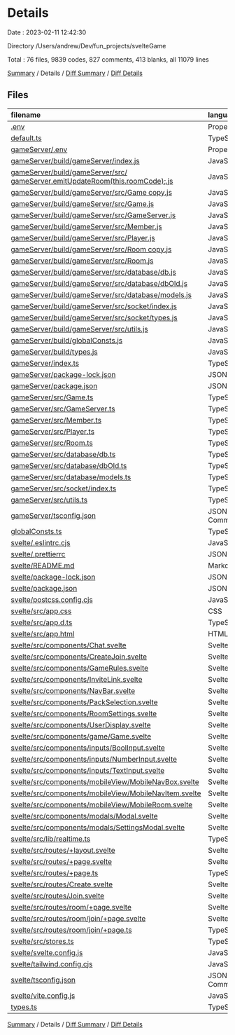 # Details

Date : 2023-02-11 12:42:30

Directory /Users/andrew/Dev/fun_projects/svelteGame

Total : 76 files,  9839 codes, 827 comments, 413 blanks, all 11079 lines

[Summary](results.md) / Details / [Diff Summary](diff.md) / [Diff Details](diff-details.md)

## Files
| filename | language | code | comment | blank | total |
| :--- | :--- | ---: | ---: | ---: | ---: |
| [.env](/.env) | Properties | 0 | 0 | 1 | 1 |
| [default.ts](/default.ts) | TypeScript | 13 | 0 | 0 | 13 |
| [gameServer/.env](/gameServer/.env) | Properties | 0 | 0 | 1 | 1 |
| [gameServer/build/gameServer/index.js](/gameServer/build/gameServer/index.js) | JavaScript | 238 | 13 | 1 | 252 |
| [gameServer/build/gameServer/src/        gameServer.emitUpdateRoom(this.roomCode);.js](/gameServer/build/gameServer/src/%20%20%20%20%20%20%20%20gameServer.emitUpdateRoom(this.roomCode);.js) | JavaScript | 101 | 9 | 1 | 111 |
| [gameServer/build/gameServer/src/Game copy.js](/gameServer/build/gameServer/src/Game%20copy.js) | JavaScript | 100 | 35 | 1 | 136 |
| [gameServer/build/gameServer/src/Game.js](/gameServer/build/gameServer/src/Game.js) | JavaScript | 135 | 48 | 1 | 184 |
| [gameServer/build/gameServer/src/GameServer.js](/gameServer/build/gameServer/src/GameServer.js) | JavaScript | 139 | 10 | 1 | 150 |
| [gameServer/build/gameServer/src/Member.js](/gameServer/build/gameServer/src/Member.js) | JavaScript | 29 | 0 | 1 | 30 |
| [gameServer/build/gameServer/src/Player.js](/gameServer/build/gameServer/src/Player.js) | JavaScript | 14 | 0 | 1 | 15 |
| [gameServer/build/gameServer/src/Room copy.js](/gameServer/build/gameServer/src/Room%20copy.js) | JavaScript | 82 | 5 | 1 | 88 |
| [gameServer/build/gameServer/src/Room.js](/gameServer/build/gameServer/src/Room.js) | JavaScript | 125 | 8 | 1 | 134 |
| [gameServer/build/gameServer/src/database/db.js](/gameServer/build/gameServer/src/database/db.js) | JavaScript | 96 | 5 | 1 | 102 |
| [gameServer/build/gameServer/src/database/dbOld.js](/gameServer/build/gameServer/src/database/dbOld.js) | JavaScript | 1 | 152 | 1 | 154 |
| [gameServer/build/gameServer/src/database/models.js](/gameServer/build/gameServer/src/database/models.js) | JavaScript | 40 | 75 | 1 | 116 |
| [gameServer/build/gameServer/src/socket/index.js](/gameServer/build/gameServer/src/socket/index.js) | JavaScript | 181 | 4 | 1 | 186 |
| [gameServer/build/gameServer/src/socket/types.js](/gameServer/build/gameServer/src/socket/types.js) | JavaScript | 2 | 0 | 1 | 3 |
| [gameServer/build/gameServer/src/utils.js](/gameServer/build/gameServer/src/utils.js) | JavaScript | 27 | 3 | 1 | 31 |
| [gameServer/build/globalConsts.js](/gameServer/build/globalConsts.js) | JavaScript | 5 | 0 | 1 | 6 |
| [gameServer/build/types.js](/gameServer/build/types.js) | JavaScript | 20 | 0 | 1 | 21 |
| [gameServer/index.ts](/gameServer/index.ts) | TypeScript | 232 | 13 | 25 | 270 |
| [gameServer/package-lock.json](/gameServer/package-lock.json) | JSON | 2,624 | 0 | 1 | 2,625 |
| [gameServer/package.json](/gameServer/package.json) | JSON | 28 | 0 | 1 | 29 |
| [gameServer/src/Game.ts](/gameServer/src/Game.ts) | TypeScript | 117 | 48 | 25 | 190 |
| [gameServer/src/GameServer.ts](/gameServer/src/GameServer.ts) | TypeScript | 102 | 10 | 19 | 131 |
| [gameServer/src/Member.ts](/gameServer/src/Member.ts) | TypeScript | 26 | 0 | 3 | 29 |
| [gameServer/src/Player.ts](/gameServer/src/Player.ts) | TypeScript | 11 | 1 | 2 | 14 |
| [gameServer/src/Room.ts](/gameServer/src/Room.ts) | TypeScript | 111 | 8 | 14 | 133 |
| [gameServer/src/database/db.ts](/gameServer/src/database/db.ts) | TypeScript | 73 | 5 | 3 | 81 |
| [gameServer/src/database/dbOld.ts](/gameServer/src/database/dbOld.ts) | TypeScript | 0 | 152 | 5 | 157 |
| [gameServer/src/database/models.ts](/gameServer/src/database/models.ts) | TypeScript | 34 | 75 | 13 | 122 |
| [gameServer/src/socket/index.ts](/gameServer/src/socket/index.ts) | TypeScript | 177 | 4 | 28 | 209 |
| [gameServer/src/utils.ts](/gameServer/src/utils.ts) | TypeScript | 21 | 3 | 2 | 26 |
| [gameServer/tsconfig.json](/gameServer/tsconfig.json) | JSON with Comments | 11 | 84 | 9 | 104 |
| [globalConsts.ts](/globalConsts.ts) | TypeScript | 2 | 0 | 1 | 3 |
| [svelte/.eslintrc.cjs](/svelte/.eslintrc.cjs) | JavaScript | 20 | 0 | 1 | 21 |
| [svelte/.prettierrc](/svelte/.prettierrc) | JSON | 9 | 0 | 1 | 10 |
| [svelte/README.md](/svelte/README.md) | Markdown | 24 | 0 | 15 | 39 |
| [svelte/package-lock.json](/svelte/package-lock.json) | JSON | 3,475 | 0 | 1 | 3,476 |
| [svelte/package.json](/svelte/package.json) | JSON | 39 | 0 | 1 | 40 |
| [svelte/postcss.config.cjs](/svelte/postcss.config.cjs) | JavaScript | 6 | 0 | 1 | 7 |
| [svelte/src/app.css](/svelte/src/app.css) | CSS | 3 | 0 | 1 | 4 |
| [svelte/src/app.d.ts](/svelte/src/app.d.ts) | TypeScript | 2 | 7 | 1 | 10 |
| [svelte/src/app.html](/svelte/src/app.html) | HTML | 12 | 1 | 1 | 14 |
| [svelte/src/components/Chat.svelte](/svelte/src/components/Chat.svelte) | Svelte | 49 | 0 | 3 | 52 |
| [svelte/src/components/CreateJoin.svelte](/svelte/src/components/CreateJoin.svelte) | Svelte | 151 | 0 | 21 | 172 |
| [svelte/src/components/GameRules.svelte](/svelte/src/components/GameRules.svelte) | Svelte | 94 | 1 | 9 | 104 |
| [svelte/src/components/InviteLink.svelte](/svelte/src/components/InviteLink.svelte) | Svelte | 45 | 1 | 7 | 53 |
| [svelte/src/components/NavBar.svelte](/svelte/src/components/NavBar.svelte) | Svelte | 18 | 0 | 3 | 21 |
| [svelte/src/components/PackSelection.svelte](/svelte/src/components/PackSelection.svelte) | Svelte | 116 | 2 | 19 | 137 |
| [svelte/src/components/RoomSettings.svelte](/svelte/src/components/RoomSettings.svelte) | Svelte | 111 | 4 | 14 | 129 |
| [svelte/src/components/UserDisplay.svelte](/svelte/src/components/UserDisplay.svelte) | Svelte | 92 | 3 | 8 | 103 |
| [svelte/src/components/game/Game.svelte](/svelte/src/components/game/Game.svelte) | Svelte | 8 | 0 | 5 | 13 |
| [svelte/src/components/inputs/BoolInput.svelte](/svelte/src/components/inputs/BoolInput.svelte) | Svelte | 4 | 0 | 1 | 5 |
| [svelte/src/components/inputs/NumberInput.svelte](/svelte/src/components/inputs/NumberInput.svelte) | Svelte | 7 | 0 | 1 | 8 |
| [svelte/src/components/inputs/TextInput.svelte](/svelte/src/components/inputs/TextInput.svelte) | Svelte | 7 | 0 | 1 | 8 |
| [svelte/src/components/mobileView/MobileNavBox.svelte](/svelte/src/components/mobileView/MobileNavBox.svelte) | Svelte | 25 | 1 | 2 | 28 |
| [svelte/src/components/mobileView/MobileNavItem.svelte](/svelte/src/components/mobileView/MobileNavItem.svelte) | Svelte | 0 | 0 | 1 | 1 |
| [svelte/src/components/mobileView/MobileRoom.svelte](/svelte/src/components/mobileView/MobileRoom.svelte) | Svelte | 46 | 6 | 7 | 59 |
| [svelte/src/components/modals/Modal.svelte](/svelte/src/components/modals/Modal.svelte) | Svelte | 72 | 3 | 17 | 92 |
| [svelte/src/components/modals/SettingsModal.svelte](/svelte/src/components/modals/SettingsModal.svelte) | Svelte | 10 | 0 | 2 | 12 |
| [svelte/src/lib/realtime.ts](/svelte/src/lib/realtime.ts) | TypeScript | 37 | 0 | 10 | 47 |
| [svelte/src/routes/+layout.svelte](/svelte/src/routes/+layout.svelte) | Svelte | 7 | 1 | 2 | 10 |
| [svelte/src/routes/+page.svelte](/svelte/src/routes/+page.svelte) | Svelte | 50 | 1 | 6 | 57 |
| [svelte/src/routes/+page.ts](/svelte/src/routes/+page.ts) | TypeScript | 8 | 0 | 1 | 9 |
| [svelte/src/routes/Create.svelte](/svelte/src/routes/Create.svelte) | Svelte | 5 | 0 | 3 | 8 |
| [svelte/src/routes/Join.svelte](/svelte/src/routes/Join.svelte) | Svelte | 3 | 0 | 4 | 7 |
| [svelte/src/routes/room/+page.svelte](/svelte/src/routes/room/+page.svelte) | Svelte | 122 | 1 | 10 | 133 |
| [svelte/src/routes/room/join/+page.svelte](/svelte/src/routes/room/join/+page.svelte) | Svelte | 8 | 0 | 2 | 10 |
| [svelte/src/routes/room/join/+page.ts](/svelte/src/routes/room/join/+page.ts) | TypeScript | 5 | 1 | 4 | 10 |
| [svelte/src/stores.ts](/svelte/src/stores.ts) | TypeScript | 43 | 0 | 17 | 60 |
| [svelte/svelte.config.js](/svelte/svelte.config.js) | JavaScript | 9 | 3 | 4 | 16 |
| [svelte/tailwind.config.cjs](/svelte/tailwind.config.cjs) | JavaScript | 15 | 1 | 0 | 16 |
| [svelte/tsconfig.json](/svelte/tsconfig.json) | JSON with Comments | 13 | 10 | 0 | 23 |
| [svelte/vite.config.js](/svelte/vite.config.js) | JavaScript | 11 | 1 | 2 | 14 |
| [types.ts](/types.ts) | TypeScript | 141 | 9 | 34 | 184 |

[Summary](results.md) / Details / [Diff Summary](diff.md) / [Diff Details](diff-details.md)